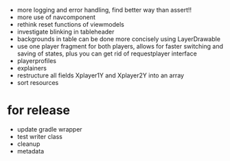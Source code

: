 - more logging and error handling, find better way than assert!!
- more use of navcomponent
- rethink reset functions of viewmodels
- investigate blinking in tableheader
- backgrounds in table can be done more concisely using LayerDrawable
- use one player fragment for both players, allows for faster switching and saving of states, plus you can get rid of requestplayer interface
- playerprofiles
- explainers
- restructure all fields Xplayer1Y and Xplayer2Y into an array
- sort resources

# for release 
- update gradle wrapper
- test writer class
- cleanup
- metadata